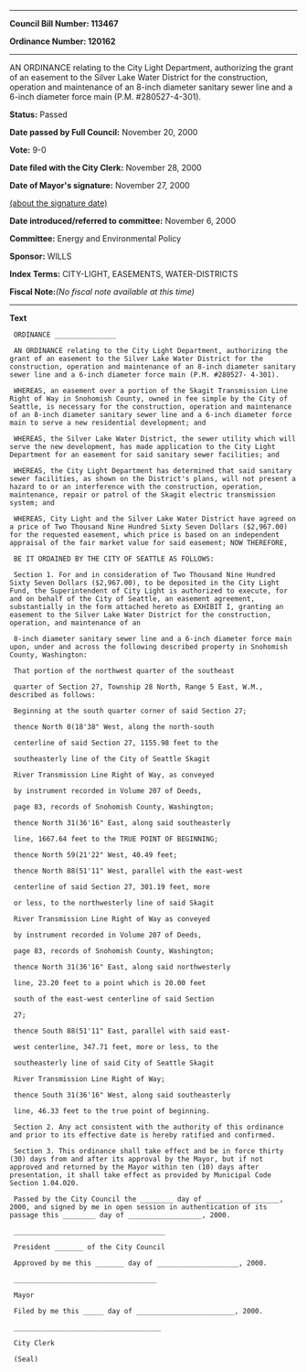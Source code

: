 

********

**Council Bill Number: 113467**
   
**Ordinance Number: 120162**
********

 AN ORDINANCE relating to the City Light Department, authorizing the grant of an easement to the Silver Lake Water District for the construction, operation and maintenance of an 8-inch diameter sanitary sewer line and a 6-inch diameter force main (P.M. #280527-4-301).

**Status:** Passed
   
**Date passed by Full Council:** November 20, 2000
   
**Vote:** 9-0
   
**Date filed with the City Clerk:** November 28, 2000
   
**Date of Mayor's signature:** November 27, 2000
   
[(about the signature date)](/~public/approvaldate.htm)
   
   
   
**Date introduced/referred to committee:** November 6, 2000
   
**Committee:** Energy and Environmental Policy
   
**Sponsor:** WILLS
   
   
**Index Terms:** CITY-LIGHT, EASEMENTS, WATER-DISTRICTS

**Fiscal Note:**_(No fiscal note available at this time)_

********

**Text**
   
```
 ORDINANCE _______________

 AN ORDINANCE relating to the City Light Department, authorizing the grant of an easement to the Silver Lake Water District for the construction, operation and maintenance of an 8-inch diameter sanitary sewer line and a 6-inch diameter force main (P.M. #280527- 4-301).

 WHEREAS, an easement over a portion of the Skagit Transmission Line Right of Way in Snohomish County, owned in fee simple by the City of Seattle, is necessary for the construction, operation and maintenance of an 8-inch diameter sanitary sewer line and a 6-inch diameter force main to serve a new residential development; and

 WHEREAS, the Silver Lake Water District, the sewer utility which will serve the new development, has made application to the City Light Department for an easement for said sanitary sewer facilities; and

 WHEREAS, the City Light Department has determined that said sanitary sewer facilities, as shown on the District's plans, will not present a hazard to or an interference with the construction, operation, maintenance, repair or patrol of the Skagit electric transmission system; and

 WHEREAS, City Light and the Silver Lake Water District have agreed on a price of Two Thousand Nine Hundred Sixty Seven Dollars ($2,967.00) for the requested easement, which price is based on an independent appraisal of the fair market value for said easement; NOW THEREFORE,

 BE IT ORDAINED BY THE CITY OF SEATTLE AS FOLLOWS:

 Section 1. For and in consideration of Two Thousand Nine Hundred Sixty Seven Dollars ($2,967.00), to be deposited in the City Light Fund, the Superintendent of City Light is authorized to execute, for and on behalf of the City of Seattle, an easement agreement, substantially in the form attached hereto as EXHIBIT I, granting an easement to the Silver Lake Water District for the construction, operation, and maintenance of an

 8-inch diameter sanitary sewer line and a 6-inch diameter force main upon, under and across the following described property in Snohomish County, Washington:

 That portion of the northwest quarter of the southeast

 quarter of Section 27, Township 28 North, Range 5 East, W.M., described as follows:

 Beginning at the south quarter corner of said Section 27;

 thence North 0(18'38" West, along the north-south

 centerline of said Section 27, 1155.98 feet to the

 southeasterly line of the City of Seattle Skagit

 River Transmission Line Right of Way, as conveyed

 by instrument recorded in Volume 207 of Deeds,

 page 83, records of Snohomish County, Washington;

 thence North 31(36'16" East, along said southeasterly

 line, 1667.64 feet to the TRUE POINT OF BEGINNING;

 thence North 59(21'22" West, 40.49 feet;

 thence North 88(51'11" West, parallel with the east-west

 centerline of said Section 27, 301.19 feet, more

 or less, to the northwesterly line of said Skagit

 River Transmission Line Right of Way as conveyed

 by instrument recorded in Volume 207 of Deeds,

 page 83, records of Snohomish County, Washington;

 thence North 31(36'16" East, along said northwesterly

 line, 23.20 feet to a point which is 20.00 feet

 south of the east-west centerline of said Section

 27;

 thence South 88(51'11" East, parallel with said east-

 west centerline, 347.71 feet, more or less, to the

 southeasterly line of said City of Seattle Skagit

 River Transmission Line Right of Way;

 thence South 31(36'16" West, along said southeasterly

 line, 46.33 feet to the true point of beginning.

 Section 2. Any act consistent with the authority of this ordinance and prior to its effective date is hereby ratified and confirmed.

 Section 3. This ordinance shall take effect and be in force thirty (30) days from and after its approval by the Mayor, but if not approved and returned by the Mayor within ten (10) days after presentation, it shall take effect as provided by Municipal Code Section 1.04.020.

 Passed by the City Council the ________ day of __________________, 2000, and signed by me in open session in authentication of its passage this ________ day of __________________, 2000.

 _____________________________________

 President _______ of the City Council

 Approved by me this _______ day of ____________________, 2000.

 ___________________________________

 Mayor

 Filed by me this _____ day of ________________________, 2000.

 ____________________________________

 City Clerk

 (Seal)

```
